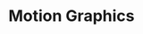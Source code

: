 ---
title: "Motion Graphics"
Description: "An assortment of Adobe AfterEffects animations (various clients)."
ogimage: "/images/tidus-games-og-image.jpg"
contactURL: "https://calendly.com/hiretomsmith/hiretomsmith"
gallery:
  - src: "/images/portfolio/tidus_games/tidus-games-thumbnail.jpg"
    lightbox: "/images/portfolio/Tidus Games - Final Cut - Now LIve.mp4"
    alt: "Tidus Games Promotional Video"
    video: true
  - src: "/images/portfolio/tidus_games/tidus-games-social-thumbnail.jpg"
    lightbox: "/images/portfolio/tidus_games/tidus-games-instagram-carousel.jpg"
    alt: "Tidus Games Instagram Carousel"
    video: true
  - src: "/images/portfolio/tidus_games/intract-x-tidus.jpg"
    lightbox: "/images/portfolio/tidus_games/intract-x-tidus.jpg"
    alt: "Tidus Games Instagram/X Graphic"
    video: true
  - src: "/images/portfolio/tidus_games/tidus-games-page-thumbnail.jpg"
    lightbox: "/images/portfolio/tidus_games/tidus-games-desktop.jpg"
    alt: "Tidus Games Landing Page"
    video: true
overview: "The Tidus Games are a Roman-themed Airdrop event held by Tidus Wallet/NYCrypto. Users are able to sign-in with their crypto wallet and then complete tasks in-app in exchage for points, which are tracked on-chain. I animated a promotional video, designed the landing page, made the necessary UI additons to the mobile app, and developed a suite of marketing collateral."
features:
  - "Adobe AfterEffects"
  - "Motion Graphics"
  - "Marketing Design"
  - "Web Design"
  - "Product Launch"
  - "Graphic design"
  - "UI/UX Design"
  - "Figma"
videoURL: ""
background: "Tidus is a relatively new crypto wallet, and they wanted to launch these games in order to drive engagement. We started with the animated video (my favorite part of this project) to build excitement on social media. Then we moved on to the landing page, got that up and running, and finally fleshed out a suite of marketing graphics for social media and paid advertising."
challenge: "As with any startup, Tidus had a quick deadline to launch the games. I had to find spots in the process where I could make 'quick-wins' in regards to efficiency. I couldn't find many shortcuts for the video animation, but for the landing page, I started with a component library and made small modifications to fit the Tidus brand. I used Figma for the marketing collateral so enable anyone on the team to come in and add comment, add copy, or export assets as needed."
---